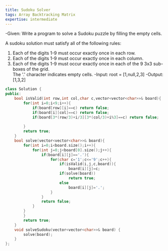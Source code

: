 ```yaml
---
title: Sudoku Solver
tags: Array Backtracking Matrix
expertise: intermediate
---
```


-Given: Write a program to solve a Sudoku puzzle by filling the empty cells.

  A sudoku solution must satisfy all of the following rules:

1. Each of the digits 1-9 must occur exactly once in each row.
2. Each of the digits 1-9 must occur exactly once in each column.
3. Each of the digits 1-9 must occur exactly once in each of the 9 3x3 sub-boxes of the grid. <br>
The '.' character indicates empty cells.
-Input: root = [1,null,2,3]
-Output: [1,3,2]

```cpp
class Solution {
public:
    bool isValid(int row,int col,char c,vector<vector<char>>& board){
        for(int i=0;i<9;i++){
            if(board[row][i]==c) return false;
            if(board[i][col]==c) return false;
            if(board[3*(row/3)+i/3][3*(col/3)+i%3]==c) return false;
            
        }
        return true;
    }
    bool solve(vector<vector<char>>& board){
        for(int i=0;i<board.size();i++){
            for(int j=0;j<board[0].size();j++){
                if(board[i][j]=='.'){
                    for(char c='1';c<='9';c++){
                        if(isValid(i,j,c,board)){
                            board[i][j]=c;
                        if(solve(board)) 
                            return true;
                        else
                            board[i][j]='.';          
                    }
                }
                return false;
            }
        }
        }
        return true;
    }
    void solveSudoku(vector<vector<char>>& board) {
        solve(board);
    }
};
```
